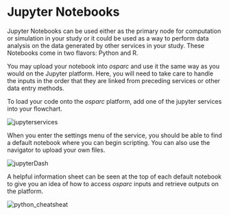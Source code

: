 # Jupyter Notebooks

Jupyter Notebooks can be used either as the primary node for computation or simulation in your study or it could be used as a way to perform data analysis on the data generated by other services in your study. These Notebooks come in two flavors: Python and R.

You may upload your notebook into *osparc* and use it the same way as you would on the Jupyter platform. Here, you will need to take care to handle the inputs in the order that they are linked from preceding services or other data entry methods.

To load your code onto the *osparc* platform, add one of the jupyter services into your flowchart.

![jupyterservices](https://user-images.githubusercontent.com/32800795/61639365-a20a4080-ac9b-11e9-9cc3-ef1db02fc6d6.JPG ':size=600%')

When you enter the settings menu of the service, you should be able to find a default notebook where you can begin scripting. You can also use the navigator to upload your own files.

![jupyterDash](https://user-images.githubusercontent.com/32800795/61639366-a2a2d700-ac9b-11e9-9776-af87c09ab18c.JPG)

A helpful information sheet can be seen at the top of each default notebook to give you an idea of how to access *osparc* inputs and retrieve outputs on the platform.

![python_cheatsheat](https://user-images.githubusercontent.com/32800795/61639364-a20a4080-ac9b-11e9-88f5-00f6ce2e1469.JPG)

